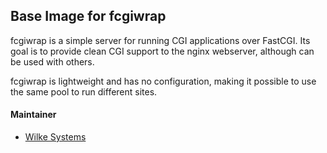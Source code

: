 ## Base Image for fcgiwrap

fcgiwrap is a simple server for running CGI applications over FastCGI. Its goal is to provide clean CGI support to the nginx
webserver, although can be used with others.

fcgiwrap is lightweight and has no configuration, making it possible to use the same pool to run different sites. 

#### Maintainer

 - [Wilke Systems](https://wilke.systems)